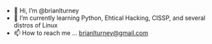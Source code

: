 - 👋 Hi, I’m @brianlturney
- 🌱 I’m currently learning Python, Ehtical Hacking, CISSP, and several distros of Linux
- 📫 How to reach me ... brianlturney@gmail.com

<!--START_SECTION:badges-->
<!--END_SECTION:badges-->

<!---
brianlturney/brianlturney is a ✨ special ✨ repository because its `README.md` (this file) appears on your GitHub profile.
You can click the Preview link to take a look at your changes.
--->
